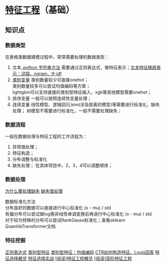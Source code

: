 # [特征工程](https://www.zhihu.com/question/29316149/answer/607394337)（基础） []()

## 知识点

### 数据类型
在表格类数据建模过程中，常常需要处理的数据类型：
1. 文本_[python 字符串方法](https://zhuanlan.zhihu.com/p/80518649)
需要通过正则表达式，做特征表示；[文本特征稀疏表示：词袋、ngram、tf-idf](https://zhuanlan.zhihu.com/p/42310942)
2. [类别变量](https://github.com/scikit-learn-contrib/category_encoders)
类别数量较少可直接onehot；  
类别数量较多可以尝试均值编码等方案；  
lightgbm可以支持直接的类别型特征输入，xgb等其他模型需要onehot； 
3. 排序变量
一般可以按照连续性变量处理；
4. 连续变量
线性模型、逻辑回归,knn(涉及距离的模型)等需要进行标准化，缺失处理；
树模型不需要进行标准化，一般不需要处理缺失；

### 数据流程
一般在数据处理与特征工程的工作流程为：
1. 异常值处理；
2. 特征构造；
3. 分布调整与标准化
4. 缺失处理；
在具体项目中，2，3，4可以调整顺序；

### 数据处理

[为什么要处理缺失](https://www.zhihu.com/question/58230411/answer/242037063)
[缺失值处理](https://zhuanlan.zhihu.com/p/137175585)

数据标准化方法  
分布良好的数据可以直接进行中心标准化 (x - mu) / std  
有偏分布可以尝试做log等非线性单调变换后再进行中心标准化 (x - mu) / std  
对于较为特殊的分布可以尝试RankGauss标准化；查看sklearn QuantileTransformer文档  

### 特征挖掘


[正则表达式](https://www.cnblogs.com/shenjianping/p/11647473.html)
[类别型特征](https://zhuanlan.zhihu.com/p/67475635)
[类别型特征：均值编码](https://zhuanlan.zhihu.com/p/26308272)
[CTR如何构造特征，Louis回答](https://www.zhihu.com/question/347715330/answer/849645828)
[特征选择概览](https://zhuanlan.zhihu.com/p/30404850)
[特征选择实战](https://zhuanlan.zhihu.com/p/32749489)
[[阅读]特征工程概览](https://www.zhihu.com/question/28641663/answer/110165221)
[[阅读]高阶特征工程](https://zhuanlan.zhihu.com/p/62773597)
 

 
  
 
  
 
 
